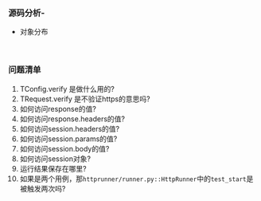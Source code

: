 
&nbsp;  
### 源码分析-

- 对象分布




&nbsp;  
### 问题清单  

1. TConfig.verify 是做什么用的?
2. TRequest.verify 是不验证https的意思吗?
3. 如何访问response的值?
4. 如何访问response.headers的值?
5. 如何访问session.headers的值?
6. 如何访问session.params的值?
7. 如何访问session.body的值?
8. 如何访问session对象?
9. 运行结果保存在哪里?
10. 如果是两个用例，那`httprunner/runner.py::HttpRunner`中的`test_start`是被触发两次吗?